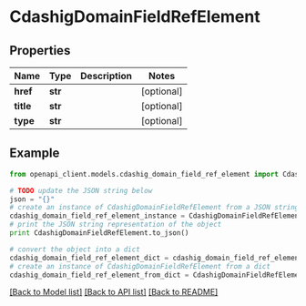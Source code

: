 # CdashigDomainFieldRefElement


## Properties
Name | Type | Description | Notes
------------ | ------------- | ------------- | -------------
**href** | **str** |  | [optional] 
**title** | **str** |  | [optional] 
**type** | **str** |  | [optional] 

## Example

```python
from openapi_client.models.cdashig_domain_field_ref_element import CdashigDomainFieldRefElement

# TODO update the JSON string below
json = "{}"
# create an instance of CdashigDomainFieldRefElement from a JSON string
cdashig_domain_field_ref_element_instance = CdashigDomainFieldRefElement.from_json(json)
# print the JSON string representation of the object
print CdashigDomainFieldRefElement.to_json()

# convert the object into a dict
cdashig_domain_field_ref_element_dict = cdashig_domain_field_ref_element_instance.to_dict()
# create an instance of CdashigDomainFieldRefElement from a dict
cdashig_domain_field_ref_element_from_dict = CdashigDomainFieldRefElement.from_dict(cdashig_domain_field_ref_element_dict)
```
[[Back to Model list]](../README.md#documentation-for-models) [[Back to API list]](../README.md#documentation-for-api-endpoints) [[Back to README]](../README.md)


